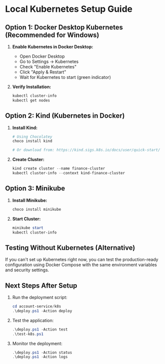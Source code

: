 # Local Kubernetes Setup Guide

## Option 1: Docker Desktop Kubernetes (Recommended for Windows)

1. **Enable Kubernetes in Docker Desktop:**
   - Open Docker Desktop
   - Go to Settings → Kubernetes
   - Check "Enable Kubernetes"
   - Click "Apply & Restart"
   - Wait for Kubernetes to start (green indicator)

2. **Verify Installation:**
   ```powershell
   kubectl cluster-info
   kubectl get nodes
   ```

## Option 2: Kind (Kubernetes in Docker)

1. **Install Kind:**
   ```powershell
   # Using Chocolatey
   choco install kind
   
   # Or download from: https://kind.sigs.k8s.io/docs/user/quick-start/
   ```

2. **Create Cluster:**
   ```powershell
   kind create cluster --name finance-cluster
   kubectl cluster-info --context kind-finance-cluster
   ```

## Option 3: Minikube

1. **Install Minikube:**
   ```powershell
   choco install minikube
   ```

2. **Start Cluster:**
   ```powershell
   minikube start
   kubectl cluster-info
   ```

## Testing Without Kubernetes (Alternative)

If you can't set up Kubernetes right now, you can test the production-ready configuration using Docker Compose with the same environment variables and security settings.

## Next Steps After Setup

1. Run the deployment script:
   ```powershell
   cd account-service/k8s
   .\deploy.ps1 -Action deploy
   ```

2. Test the application:
   ```powershell
   .\deploy.ps1 -Action test
   .\test-k8s.ps1
   ```

3. Monitor the deployment:
   ```powershell
   .\deploy.ps1 -Action status
   .\deploy.ps1 -Action logs
   ```